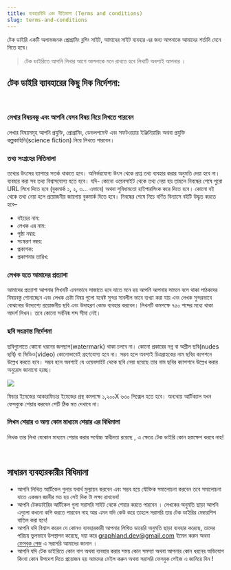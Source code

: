 ```yaml
---
title: ব্যবহারবিধি এবং নীতিমালা (Terms and conditions)
slug: terms-and-conditions
---
```


টেক ডাইরি একটি অলাভজনক প্রোগ্রামিং ব্লগিং সাইট, আমাদের সাইট ব্যবহার এর জন্য আপনাকে আমাদের শর্তাদি মেনে নিতে হবে।

> টেক ডাইরিতে আপনি লিখার আগে আপনাকে মনে রাখতে হবে লিখাটি অবশ্যই আপনার ।

## টেক ডাইরি ব্যাবহারের কিছু দিক নির্দেশনা:

<br/>

### লেখার বিষয়বস্তু এবং আপনি যেসব বিষয় নিয়ে লিখতে পারবেন

লেখার বিষয়সমূহ আপনি প্রযুক্তি, প্রোগ্রামিং, ডেভলপমেন্ট এবং সফটওয়্যার ইঞ্জিনিয়ারিং অথবা প্রযুক্তি কল্পকাহিনি(science fiction) নিয়ে লিখতে পারবেন।
<br/>

### তথ্য সংগ্রহের নিতিমালা

তথ্যের উৎসের ব্যাপারে সতর্ক থাকতে হবে। অনির্ভরযোগ্য উৎস থেকে প্রাপ্ত তথ্য ব্যবহার করার অনুমতি দেয়া হবে না। ব্যবহার করা সব তথ্য বিশ্বাসযোগ্য হতে হবে। যদি- কোনো ওয়েবসাইট থেকে তথ্য নেয়া হয় তাহলে নিবন্ধের শেষে পুরো URL লিখে দিতে হবে (বুকমার্ক ১, ২, ৩... এভাবে) অথবা সুবিধামতো হাইপারলিংক করে দিতে হবে।
কোনো বই থেকে তথ্য নেয়া হলে প্রয়োজনীয় জায়গায় বুকমার্ক দিতে হবে। নিবন্ধের শেষে নিচে বর্ণিত বিন্যাসে বইটি উদ্ধৃত করতে হবে–

-   বইয়ের নাম:
-   লেখক এর নাম:
-   পৃষ্ঠা নম্বর:
-   সংস্করণ নম্বর:
-   প্রকাশক:
-   প্রকাশনার তারিখ:
    <br/>

### লেখক হতে আমাদের প্রত্যাশা

আমাদের প্রত্যাশা আপনার লিখনটি এমনভাবে সাজাতে হবে যাতে মনে হয় আপনি আপনার সামনে বসে থাকা পাঠকদের বিষয়বস্তু শোনাচ্ছেন এবং লেখক চেষ্টা বিষয় গুলো যথেষ্ট সুন্দর সাবলীল ভাবে ব্যখ্যা করা যায় এবং লেখক সুন্দরভাবে বোঝনোর উদ্যেশ্যে প্রয়োজনীয় ছবি এবং উদাহরণ কোড ব্যবহার করবেন। লিখনটি কমপক্ষে ৭৫০ শব্দের মধ্যে থাকা আদর্শ লিখন। তবে কোনো সর্বনিন্ম শব্দ সীমা নেই।
<br/>

### ছবি সংক্রান্ত নির্দেশনা

ছবিগুলোতে কোনো ধরনের জলছাপ(watermark) থাকা চলবে না। কোনো প্রকারের নগ্ন বা অশ্লীল ছবি(nudes ছবি) বা ভিডিও(video) কোনোভাবেই গ্রহণযোগ্য হবে না। সম্ভব হলে অবশ্যই চিত্রগ্রাহকের নাম ছবির ক্যপশনে উল্লেখ করতে হবে। সম্ভব হলে অবশ্যই যে ওয়েবসাইট থেকে ছবি নেয়া হয়েছে তার নাম ছবির ক্যাপশনে উল্লেখ করার অনুরোধ জানানো হচ্ছে।

![](https://res.cloudinary.com/techdiary-dev/image/upload/v1619441481/static-assets/static-page-images/image-caption.png)

ফিচার ইমেজের আকারফিচার ইমেজের প্রস্থ কমপক্ষে ১,২০০X ৬৩০ পিক্সেল হতে হবে। অন্যথায় আর্টিক্যাল যখন ফেসবুকে শেয়ার করবেন সেটি ঠিক মত দেখাবে না।
<br/>

### লিখন শেয়ার ও অন্য কোন মাধ্যমে শেয়ার এর বিধিমালা

লিখক তার লিখা যেকোন মাধ্যমে শেয়ার করার সর্বোচ্চ স্বাধীনতা রয়েছে , এ ক্ষেত্রে টেক ডাইরি কোন হস্তক্ষেপ করবে নাহ!

<br/>

## সাধারন ব্যবহারকারীর বিধিমালা

-   আপনি লিখিত আর্টিকেল গুলার যথার্থ মুল্যায়ন করবেন এবং সম্ভব হয়ে যৌক্তিক সমালোচনা করবেন তবে সমালোচনা যাতে একজন জ্ঞানীর মত হয় সেই দিক টা লক্ষ্য রাখবেন!
-   আপনি টেকডাইরির আর্টিকেল গুলা সরাসরি সাইট থেকে শেয়ার করতে পারবেন । লেখকের অনুমতি ছাড়া আপনি এগুলো কখনো কপি করতে পারবেন নাহ আর এমন যদি কেউ করে তাহলে সরাসরি তার টেক ডাইরির মেম্বারশিপ বাতিল করা হবে!
-   আপনি যদি বিশ্বাস করেন যে কোনও ব্যবহারকারী আপনার লিখিত ডায়েরি অনুমতি ছাড়া ব্যবহার করেছে, তাদের পরিচয় ভুলভাবে উপস্থাপন করেছে, দয়া করে [graphland.dev@gmail.com](mailto:graphland.dev@gmail.com?subject=techdiary.dev%3A%20article%20plagiarism%20complain) ইমেল করুন অথবা [ফেসবুক পেজ](https://www.facebook.com/techdiary.dev) এ সরাসরি আমাদের জানান ।
-   আপনি যদি টেক ডাইরিতে কোন বাগ অথবা ব্যবহার করার সময় কোন সমস্যা অথবা আপনার কোন ধরনের অভিযোগ কিংবা কোন উপদেশ দিতে প্রয়োজন হয় আমদের মেইল করুন অথবা সরাসরি ফেসবুক পেইজ এ জানিয়ে দিন !
